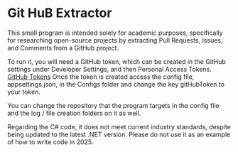 # Git HuB Extractor

This small program is intended solely for academic purposes, specifically for researching open-source projects by extracting Pull Requests, Issues, and Comments from a GitHub project.

To run it, you will need a GitHub token, which can be created in the GitHub settings under Developer Settings, and then Personal Access Tokens. [GitHub Tokens](https://github.com/settings/emails)
Once the token is created access the config file, appsettings.json, in the Configs folder and change the key gitHubToken to your token.

You can change the repository that the program targets in the config file and the log / file creation folders on it as well.

Regarding the C# code, it does not meet current industry standards, despite being updated to the latest .NET version. Please do not use it as an example of how to write code in 2025.

